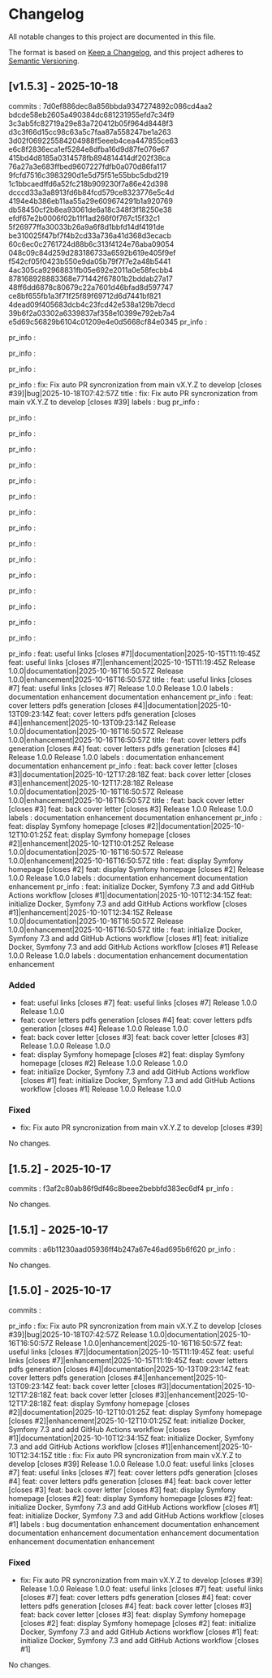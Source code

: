 # Changelog

All notable changes to this project are documented in this file.

The format is based on [Keep a Changelog](https://keepachangelog.com/en/1.0.0/),
and this project adheres to [Semantic Versioning](https://semver.org/spec/v2.0.0.html).

## [v1.5.3] - 2025-10-18
commits :
7d0ef886dec8a856bbda9347274892c086cd4aa2
bdcde58eb2605a490384dc681231955efd7c34f9
3c3ab5fc82719a29e83a720412b05f964d8448f3
d3c3f66d15cc98c63a5c7faa87a558247be1a263
3d02f069225584204988f5eeeb4cea447855ce63
e6c8f2836eca1ef5284e8dfba16d9d87fe076e67
415bd4d8185a0314578fb894814414df202f38ca
76a27a3e683ffbed9607227fdfb0a070d86fa117
9fcfd7516c3983290d1e5d75f51e55bbc5dbd219
1c1bbcaedffd6a52fc218b909230f7a86e42d398
dcccd33a3a8913fd6b84fcd579ce8323776e5c4d
4194e4b386eb11aa55a29e609674291b1a920769
db58450cf2b8ea93061de6a18c348f3f18250e38
efdf67e2b0006f02b11f1ad266f0f767c15f32c1
5f26977ffa30033b26a9a6f8d1bbfd14df4191de
be310025f47bf7f4b2cd33a736a41d368d3ecacb
60c6ec0c2761724d88b6c313f4124e76aba09054
048c09c84d259d283186733a6592b619e405f9ef
f542cf05f0423b550e9da05b79f7f7e2a48b5441
4ac305ca92968831fb05e692e2011a0e58fecbb4
878168928883368e771442f67801b2bddab27a17
48ff6dd6878c80679c22a7601d46bfad8d597747
ce8bf655fb1a3f71f25f89f69712d6d7441bf821
4dead09f405683dcb4c23fcd42e538a129b7decd
39b6f2a03302a6339837af358e10399e792eb7a4
e5d69c56829b6104c01209e4e0d5668cf84e0345
pr_info :

pr_info :

pr_info :

pr_info :

pr_info :
fix: Fix auto PR syncronization from main vX.Y.Z to develop [closes #39]|bug|2025-10-18T07:42:57Z
title : fix: Fix auto PR syncronization from main vX.Y.Z to develop [closes #39]
labels :
bug
pr_info :

pr_info :

pr_info :

pr_info :

pr_info :

pr_info :

pr_info :

pr_info :

pr_info :

pr_info :

pr_info :

pr_info :

pr_info :

pr_info :

pr_info :

pr_info :

pr_info :
feat: useful links [closes #7]|documentation|2025-10-15T11:19:45Z
feat: useful links [closes #7]|enhancement|2025-10-15T11:19:45Z
Release 1.0.0|documentation|2025-10-16T16:50:57Z
Release 1.0.0|enhancement|2025-10-16T16:50:57Z
title : feat: useful links [closes #7]
feat: useful links [closes #7]
Release 1.0.0
Release 1.0.0
labels :
documentation
enhancement
documentation
enhancement
pr_info :
feat: cover letters pdfs generation [closes #4]|documentation|2025-10-13T09:23:14Z
feat: cover letters pdfs generation [closes #4]|enhancement|2025-10-13T09:23:14Z
Release 1.0.0|documentation|2025-10-16T16:50:57Z
Release 1.0.0|enhancement|2025-10-16T16:50:57Z
title : feat: cover letters pdfs generation [closes #4]
feat: cover letters pdfs generation [closes #4]
Release 1.0.0
Release 1.0.0
labels :
documentation
enhancement
documentation
enhancement
pr_info :
feat: back cover letter [closes #3]|documentation|2025-10-12T17:28:18Z
feat: back cover letter [closes #3]|enhancement|2025-10-12T17:28:18Z
Release 1.0.0|documentation|2025-10-16T16:50:57Z
Release 1.0.0|enhancement|2025-10-16T16:50:57Z
title : feat: back cover letter [closes #3]
feat: back cover letter [closes #3]
Release 1.0.0
Release 1.0.0
labels :
documentation
enhancement
documentation
enhancement
pr_info :
feat: display Symfony homepage [closes #2]|documentation|2025-10-12T10:01:25Z
feat: display Symfony homepage [closes #2]|enhancement|2025-10-12T10:01:25Z
Release 1.0.0|documentation|2025-10-16T16:50:57Z
Release 1.0.0|enhancement|2025-10-16T16:50:57Z
title : feat: display Symfony homepage [closes #2]
feat: display Symfony homepage [closes #2]
Release 1.0.0
Release 1.0.0
labels :
documentation
enhancement
documentation
enhancement
pr_info :
feat: initialize Docker, Symfony 7.3 and add GitHub Actions workflow [closes #1]|documentation|2025-10-10T12:34:15Z
feat: initialize Docker, Symfony 7.3 and add GitHub Actions workflow [closes #1]|enhancement|2025-10-10T12:34:15Z
Release 1.0.0|documentation|2025-10-16T16:50:57Z
Release 1.0.0|enhancement|2025-10-16T16:50:57Z
title : feat: initialize Docker, Symfony 7.3 and add GitHub Actions workflow [closes #1]
feat: initialize Docker, Symfony 7.3 and add GitHub Actions workflow [closes #1]
Release 1.0.0
Release 1.0.0
labels :
documentation
enhancement
documentation
enhancement
### Added
- feat: useful links [closes #7]
feat: useful links [closes #7]
Release 1.0.0
Release 1.0.0
- feat: cover letters pdfs generation [closes #4]
feat: cover letters pdfs generation [closes #4]
Release 1.0.0
Release 1.0.0
- feat: back cover letter [closes #3]
feat: back cover letter [closes #3]
Release 1.0.0
Release 1.0.0
- feat: display Symfony homepage [closes #2]
feat: display Symfony homepage [closes #2]
Release 1.0.0
Release 1.0.0
- feat: initialize Docker, Symfony 7.3 and add GitHub Actions workflow [closes #1]
feat: initialize Docker, Symfony 7.3 and add GitHub Actions workflow [closes #1]
Release 1.0.0
Release 1.0.0

### Fixed
- fix: Fix auto PR syncronization from main vX.Y.Z to develop [closes #39]

No changes.

## [1.5.2] - 2025-10-17
commits :
f3af2c80ab86f9df46c8beee2bebbfd383ec6df4
pr_info :

No changes.

## [1.5.1] - 2025-10-17
commits :
a6b11230aad05936ff4b247a67e46ad695b6f620
pr_info :

No changes.

## [1.5.0] - 2025-10-17
commits :

pr_info :
fix: Fix auto PR syncronization from main vX.Y.Z to develop [closes #39]|bug|2025-10-18T07:42:57Z
Release 1.0.0|documentation|2025-10-16T16:50:57Z
Release 1.0.0|enhancement|2025-10-16T16:50:57Z
feat: useful links [closes #7]|documentation|2025-10-15T11:19:45Z
feat: useful links [closes #7]|enhancement|2025-10-15T11:19:45Z
feat: cover letters pdfs generation [closes #4]|documentation|2025-10-13T09:23:14Z
feat: cover letters pdfs generation [closes #4]|enhancement|2025-10-13T09:23:14Z
feat: back cover letter [closes #3]|documentation|2025-10-12T17:28:18Z
feat: back cover letter [closes #3]|enhancement|2025-10-12T17:28:18Z
feat: display Symfony homepage [closes #2]|documentation|2025-10-12T10:01:25Z
feat: display Symfony homepage [closes #2]|enhancement|2025-10-12T10:01:25Z
feat: initialize Docker, Symfony 7.3 and add GitHub Actions workflow [closes #1]|documentation|2025-10-10T12:34:15Z
feat: initialize Docker, Symfony 7.3 and add GitHub Actions workflow [closes #1]|enhancement|2025-10-10T12:34:15Z
title : fix: Fix auto PR syncronization from main vX.Y.Z to develop [closes #39]
Release 1.0.0
Release 1.0.0
feat: useful links [closes #7]
feat: useful links [closes #7]
feat: cover letters pdfs generation [closes #4]
feat: cover letters pdfs generation [closes #4]
feat: back cover letter [closes #3]
feat: back cover letter [closes #3]
feat: display Symfony homepage [closes #2]
feat: display Symfony homepage [closes #2]
feat: initialize Docker, Symfony 7.3 and add GitHub Actions workflow [closes #1]
feat: initialize Docker, Symfony 7.3 and add GitHub Actions workflow [closes #1]
labels :
bug
documentation
enhancement
documentation
enhancement
documentation
enhancement
documentation
enhancement
documentation
enhancement
documentation
enhancement
### Fixed
- fix: Fix auto PR syncronization from main vX.Y.Z to develop [closes #39]
Release 1.0.0
Release 1.0.0
feat: useful links [closes #7]
feat: useful links [closes #7]
feat: cover letters pdfs generation [closes #4]
feat: cover letters pdfs generation [closes #4]
feat: back cover letter [closes #3]
feat: back cover letter [closes #3]
feat: display Symfony homepage [closes #2]
feat: display Symfony homepage [closes #2]
feat: initialize Docker, Symfony 7.3 and add GitHub Actions workflow [closes #1]
feat: initialize Docker, Symfony 7.3 and add GitHub Actions workflow [closes #1]

No changes.
